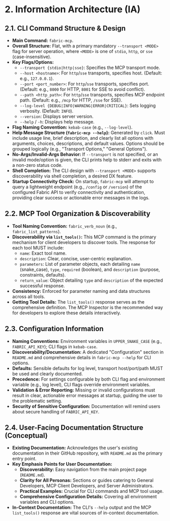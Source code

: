 # 2. Information Architecture (IA)

## 2.1. CLI Command Structure & Design

- **Main Command:** `fabric-mcp`.
- **Overall Structure:** Flat, with a primary mandatory `--transport <MODE>` flag for server operation, where `<MODE>` is one of `stdio`, `http`, or `sse` (case-insensitive).
- **Key Flags/Options:**
  - `--transport {stdio|http|sse}`: Specifies the MCP transport mode.
  - `--host <hostname>`: For `http`/`sse` transports, specifies host. (Default: e.g., `127.0.0.1`).
  - `--port <port_number>`: For `http`/`sse` transports, specifies port. (Default: e.g., `8000` for HTTP, `8001` for SSE to avoid conflict).
  - `--path <http_path>`: For `http`/`sse` transports, specifies MCP endpoint path. (Default: e.g., `/mcp` for HTTP, `/sse` for SSE).
  - `--log-level {DEBUG|INFO|WARNING|ERROR|CRITICAL}`: Sets logging verbosity. (Default: `INFO`).
  - `--version`: Displays server version.
  - `--help` / `-h`: Displays help message.
- **Flag Naming Convention:** `kebab-case` (e.g., `--log-level`).
- **Help Message Structure (`fabric-mcp --help`):** Generated by `click`. Must include usage line, brief description, and clearly list all options with arguments, choices, descriptions, and default values. Options should be grouped logically (e.g., "Transport Options," "General Options").
- **No-Args/Invalid-Args Behavior:** If `--transport` is not specified, or an invalid mode/option is given, the CLI prints help to stderr and exits with a non-zero status code.
- **Shell Completion:** The CLI design with `--transport <MODE>` supports discoverability via shell completion, a desired DX feature.
- **Startup Connectivity Check:** On startup, `fabric-mcp` will attempt to query a lightweight endpoint (e.g., `/config` or `/version`) of the configured Fabric API to verify connectivity and authentication, providing clear success or actionable error messages in the logs.

## 2.2. MCP Tool Organization & Discoverability

- **Tool Naming Convention:** `fabric_verb_noun` (e.g., `fabric_list_patterns`).
- **Discoverability via `list_tools()`:** This MCP command is the primary mechanism for client developers to discover tools. The response for each tool MUST include:
  - `name`: Exact tool name.
  - `description`: Clear, concise, user-centric explanation.
  - `parameters`: List of parameter objects, each detailing `name` (snake_case), `type`, `required` (boolean), and `description` (purpose, constraints, defaults).
  - `return_value`: Object detailing `type` and `description` of the expected successful response.
- **Consistency:** Enforced for parameter naming and data structures across all tools.
- **Getting Tool Details:** The `list_tools()` response serves as the comprehensive definition. The MCP Inspector is the recommended way for developers to explore these details interactively.

## 2.3. Configuration Information

- **Naming Conventions:** Environment variables in `UPPER_SNAKE_CASE` (e.g., `FABRIC_API_KEY`); CLI flags in `kebab-case`.
- **Discoverability/Documentation:** A dedicated "Configuration" section in `README.md` and comprehensive details in `fabric-mcp --help` for CLI options.
- **Defaults:** Sensible defaults for log level, transport host/port/path MUST be used and clearly documented.
- **Precedence:** For settings configurable by both CLI flag and environment variable (e.g., log level), CLI flags override environment variables.
- **Validation & Error Reporting:** Missing or invalid configurations must result in clear, actionable error messages at startup, guiding the user to the problematic setting.
- **Security of Sensitive Configuration:** Documentation will remind users about secure handling of `FABRIC_API_KEY`.

## 2.4. User-Facing Documentation Structure (Conceptual)

- **Existing Documentation:** Acknowledges the user's existing documentation in their GitHub repository, with `README.md` as the primary entry point.
- **Key Emphasis Points for User Documentation:**
  - **Discoverability:** Easy navigation from the main project page (`README.md`).
  - **Clarity for All Personas:** Sections or guides catering to General Developers, MCP Client Developers, and Server Administrators.
  - **Practical Examples:** Crucial for CLI commands and MCP tool usage.
  - **Comprehensive Configuration Details:** Covering all environment variables and CLI options.
- **In-Context Documentation:** The CLI's `--help` output and the MCP `list_tools()` response are vital sources of in-context documentation.
